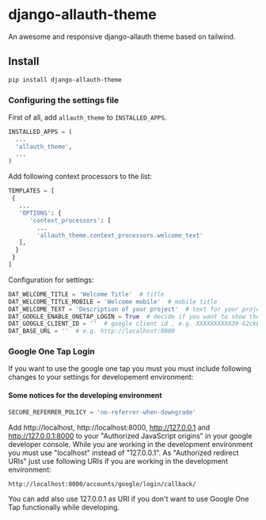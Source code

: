 # django-allauth-theme

An awesome and responsive django-allauth theme based on tailwind.

## Install

```bash
pip install django-allauth-theme
```

### Configuring the settings file

First of all, add `allauth_theme` to `INSTALLED_APPS`.

```python
INSTALLED_APPS = (
  ...
  'allauth_theme',
  ...
)
```

Add following context processors to the list:

```python
TEMPLATES = [
 {
   ...
   'OPTIONS': {
      'context_processors': [
        ...
        'allauth_theme.context_processors.welcome_text'
   ],
  }
 }
]
```

Configuration for settings:

```python
DAT_WELCOME_TITLE = 'Welcome Title'  # title
DAT_WELCOME_TITLE_MOBILE = 'Welcome mobile'  # mobile title
DAT_WELCOME_TEXT = 'Description of your project'  # text for your project
DAT_GOOGLE_ENABLE_ONETAP_LOGIN = True  # decide if you want to show the google one tap login
DAT_GOOGLE_CLIENT_ID = ''  # google client id , e.g. XXXXXXXXXX39-62ckbbeXXXXXXXXXXXXXXXXXXXXXm1.apps.googleusercontent.com
DAT_BASE_URL = ''  # e.g. http://localhost:8000
```

### Google One Tap Login

If you want to use the google one tap you must you must include following changes to your settings for developement environment:

#### Some notices for the developing environment

```python
SECURE_REFERRER_POLICY = 'no-referrer-when-downgrade'
```

Add http://localhost, http://localhost:8000, http://127.0.0.1 and http://127.0.0.1:8000 to your "Authorized JavaScript origins" in your google developer console. While you are working in the development environment you must use "localhost" instead of "127.0.0.1". As "Authorized redirect URIs" just use following URIs if you are working in the development environment:

```http://localhost:8000/accounts/google/login/callback/```

You can add also use 127.0.0.1 as URI if you don't want to use Google One Tap functionally while developing.
